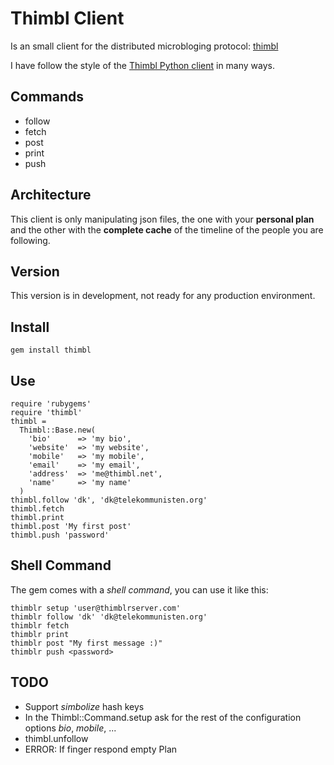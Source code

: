# Thimbl Client

Is an small client for the distributed microbloging protocol: [thimbl](http://thimbl.net/)

I have follow the style of the [Thimbl Python client](https://github.com/blippy/Thimbl-CLI) in many ways. 

## Commands

* follow
* fetch
* post
* print
* push

## Architecture

This client is only manipulating json files, the one with your **personal plan** and the other with the **complete cache** of the timeline of the people you are following.

## Version

This version is in development, not ready for any production environment.

## Install

    gem install thimbl
   
## Use

    require 'rubygems'
    require 'thimbl'
    thimbl = 
      Thimbl::Base.new(
        'bio'      => 'my bio',
        'website'  => 'my website', 
        'mobile'   => 'my mobile', 
        'email'    => 'my email', 
        'address'  => 'me@thimbl.net', 
        'name'     => 'my name'
      )
    thimbl.follow 'dk', 'dk@telekommunisten.org'
    thimbl.fetch
    thimbl.print
    thimbl.post 'My first post'
    thimbl.push 'password'
    
## Shell Command

The gem comes with a *shell command*, you can use it like this:
    
    thimblr setup 'user@thimblrserver.com'
    thimblr follow 'dk' 'dk@telekommunisten.org'
    thimblr fetch
    thimblr print
    thimblr post "My first message :)"
    thimblr push <password>
    
## TODO

* Support *simbolize* hash keys
* In the Thimbl::Command.setup ask for the rest of the configuration options *bio*, *mobile*, ...
* thimbl.unfollow
* ERROR: If finger respond empty Plan